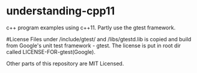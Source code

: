 # understanding-cpp11
c++ program examples using c++11. Partly use the gtest framework.


#License
Files under /include/gtest/ and /libs/gtestd.lib is copied and build from Google's unit test framework - gtest.
The license is put in root dir called LICENSE-FOR-gtest(Google).

Other parts of this repository are MIT Licensed. 
